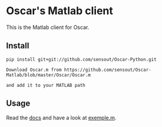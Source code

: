 Oscar's Matlab client
==================

This is the Matlab client for Oscar.

Install
-------
	pip install git+git://github.com/sensout/Oscar-Python.git

	Download Oscar.m from https://github.com/sensout/Oscar-Matlab/blob/master/Oscar/Oscar.m

	and add it to your MATLAB path

Usage
-----

Read the [docs](http://oscar.sensout.com/documentation.html) and have a look at [exemple.m](https://github.com/sensout/Oscar-Matlab/blob/master/example.m).
